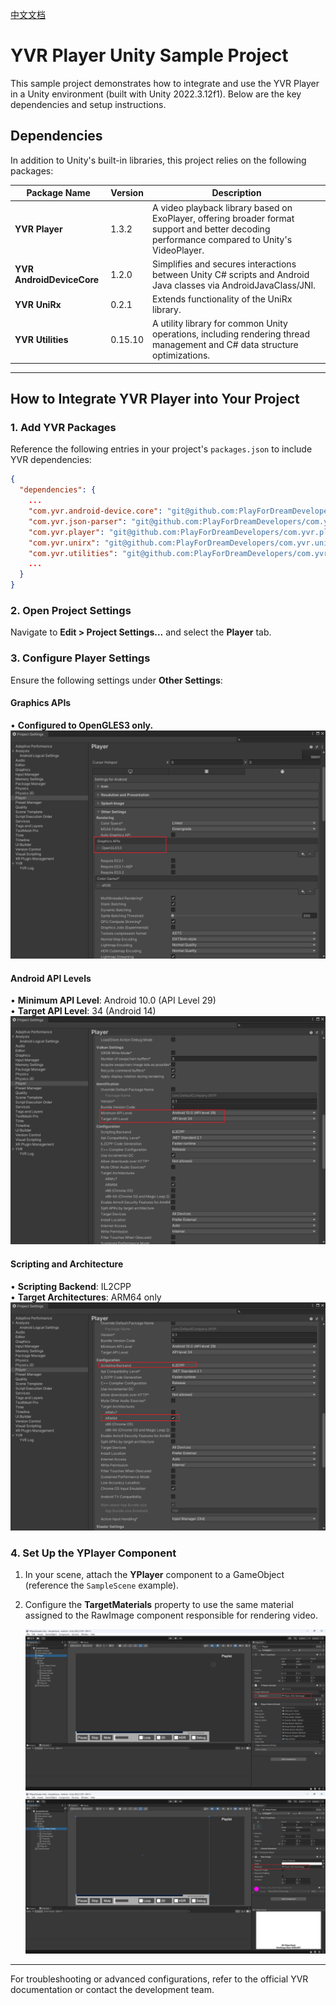 [中文文档](./README_ZH.MD)

# YVR Player Unity Sample Project

This sample project demonstrates how to integrate and use the YVR Player in a Unity environment (built with Unity 2022.3.12f1). Below are the key dependencies and setup instructions.

## Dependencies

In addition to Unity's built-in libraries, this project relies on the following packages:

| Package Name             | Version  | Description                                                                 |
|--------------------------|----------|-----------------------------------------------------------------------------|
| **YVR Player**           | 1.3.2    | A video playback library based on ExoPlayer, offering broader format support and better decoding performance compared to Unity's VideoPlayer. |
| **YVR AndroidDeviceCore**| 1.2.0    | Simplifies and secures interactions between Unity C# scripts and Android Java classes via AndroidJavaClass/JNI. |
| **YVR UniRx**            | 0.2.1    | Extends functionality of the UniRx library.                                 |
| **YVR Utilities**        | 0.15.10  | A utility library for common Unity operations, including rendering thread management and C# data structure optimizations. |

---

## How to Integrate YVR Player into Your Project

### 1. Add YVR Packages  
Reference the following entries in your project's `packages.json` to include YVR dependencies:

```json
{
  "dependencies": {
    ...
    "com.yvr.android-device.core": "git@github.com:PlayForDreamDevelopers/com.yvr.android-device.core-mirror.git?path=/com.yvr.android-device.core#0540b2af10a4d83e40f3b62b457a5bb6e742e9b6",
    "com.yvr.json-parser": "git@github.com:PlayForDreamDevelopers/com.yvr.json-parser-mirror.git?path=/com.yvr.json-parser#87438d1a077e9b648dc5393637174f33aaefe104",
    "com.yvr.player": "git@github.com:PlayForDreamDevelopers/com.yvr.player-mirror.git?path=/com.yvr.player#051858c079647678aea66a910e7150a54a1179b9",
    "com.yvr.unirx": "git@github.com:PlayForDreamDevelopers/com.yvr.unirx-mirror.git?path=/com.yvr.unirx#a795fe53c94d3761f6bad216c05bb480b926bc8f",
    "com.yvr.utilities": "git@github.com:PlayForDreamDevelopers/com.yvr.utilities-mirror.git?path=/com.yvr.utilities#c06beb422cd7e07324aa50ec3196be2ef1de1205",
    ...
  }
}
```

### 2. Open Project Settings  
Navigate to **Edit > Project Settings...** and select the **Player** tab.

### 3. Configure Player Settings  
Ensure the following settings under **Other Settings**:

#### Graphics APIs  
• **Configured to OpenGLES3 only.**  
  ![image-20250306135012688](./README.ASSETS/image-20250306135012688.png)  

#### Android API Levels  
• **Minimum API Level**: Android 10.0 (API Level 29)  
• **Target API Level**: 34 (Android 14)  
  ![image-20250306135106293](./README.ASSETS/image-20250306135106293.png)  

#### Scripting and Architecture  
• **Scripting Backend**: IL2CPP  
• **Target Architectures**: ARM64 only  
  ![image-20250306135135194](./README.ASSETS/image-20250306135135194.png)  

### 4. Set Up the YPlayer Component  
1. In your scene, attach the **YPlayer** component to a GameObject (reference the `SampleScene` example).  
2. Configure the **TargetMaterials** property to use the same material assigned to the RawImage component responsible for rendering video.  

   ![image-20250306135757166](./README.ASSETS/image-20250306135757166.png)  
   ![image-20250306135824036](./README.ASSETS/image-20250306135824036.png)  

---

For troubleshooting or advanced configurations, refer to the official YVR documentation or contact the development team.
